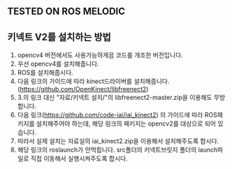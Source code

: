 ## TESTED ON ROS MELODIC
## 키넥트 V2를 설치하는 방법

1. opencv4 버전에서도 사용가능하게끔 코드를 개조한 버전입니다.
2. 우선 opencv4를 설치해줍니다.
3. ROS를 설치해줍시다.
4. 다음 링크의 가이드에 따라 kinect드라이버를 설치해줍니다. (https://github.com/OpenKinect/libfreenect2)
5. 3.의 링크 대신 "자료/키넥트 설치/"의 libfreenect2-master.zip을 이용해도 무방합니다.
6. 다음 링크(https://github.com/code-iai/iai_kinect2) 의 가이드에 따라 ROS패키지를 설치해주어야 하는데, 해당 링크의 패키지는 opencv2를 대상으로 되어 있습니다.
7. 따라서 실제 설치는 자료실의 iai_kinect2.zip을 이용해서 설치해주도록 합시다.
8. 해당 링크의 roslaunch가 안먹힙니다. src폴더의 키넥트브릿지 폴더의 launch파일로 직접 이동해서 실행시켜주도록 합시다.

